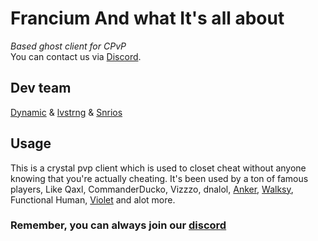 # Francium And what It's all about

*Based ghost client for CPvP*   
You can contact us via [Discord](https://discord.gg/qT9ejxWTdX).

## Dev team
[Dynamic](https://github.com/dynnmic) & [lvstrng](https://github.com/lvstrnggg) & [Snrios](https://github.com/snrios)

## Usage

This is a crystal pvp client which is used to closet cheat without anyone knowing that you're actually cheating.
It's been used by a ton of famous players, Like Qaxl, CommanderDucko, Vizzzo, dnalol, [Anker](https://github.com/AnkerFung), [Walksy](https://github.com/walksy), Functional Human, [Violet](https://github.com/psychologists) and alot more.

### Remember, you can always join our [discord](https://discord.gg/qT9ejxWTdX)
